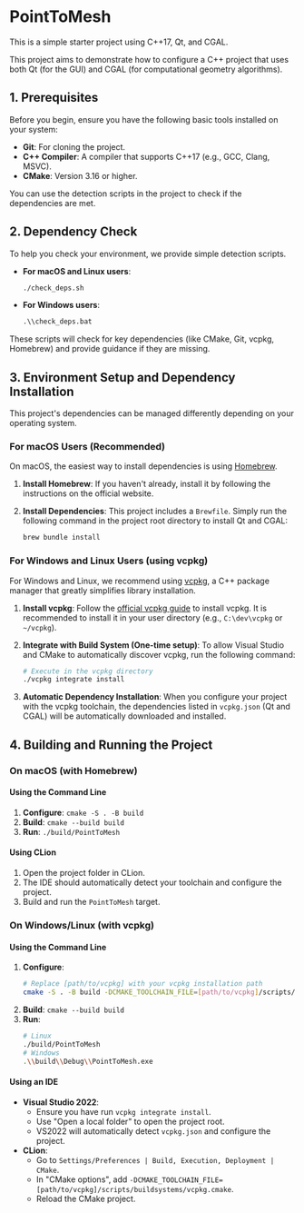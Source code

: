 # PointToMesh

This is a simple starter project using C++17, Qt, and CGAL.

This project aims to demonstrate how to configure a C++ project that uses both Qt (for the GUI) and CGAL (for computational geometry algorithms).

## 1. Prerequisites

Before you begin, ensure you have the following basic tools installed on your system:

-   **Git**: For cloning the project.
-   **C++ Compiler**: A compiler that supports C++17 (e.g., GCC, Clang, MSVC).
-   **CMake**: Version 3.16 or higher.

You can use the detection scripts in the project to check if the dependencies are met.

## 2. Dependency Check

To help you check your environment, we provide simple detection scripts.

-   **For macOS and Linux users**:
    ```bash
    ./check_deps.sh
    ```
-   **For Windows users**:
    ```bat
    .\\check_deps.bat
    ```
These scripts will check for key dependencies (like CMake, Git, vcpkg, Homebrew) and provide guidance if they are missing.

## 3. Environment Setup and Dependency Installation

This project's dependencies can be managed differently depending on your operating system.

### For macOS Users (Recommended)

On macOS, the easiest way to install dependencies is using [Homebrew](https://brew.sh/).

1.  **Install Homebrew**:
    If you haven't already, install it by following the instructions on the official website.

2.  **Install Dependencies**:
    This project includes a `Brewfile`. Simply run the following command in the project root directory to install Qt and CGAL:
    ```bash
    brew bundle install
    ```

### For Windows and Linux Users (using vcpkg)

For Windows and Linux, we recommend using [vcpkg](https://vcpkg.io/), a C++ package manager that greatly simplifies library installation.

1.  **Install vcpkg**:
    Follow the [official vcpkg guide](https://vcpkg.io/en/getting-started.html) to install vcpkg. It is recommended to install it in your user directory (e.g., `C:\dev\vcpkg` or `~/vcpkg`).

2.  **Integrate with Build System (One-time setup)**:
    To allow Visual Studio and CMake to automatically discover vcpkg, run the following command:
    ```bash
    # Execute in the vcpkg directory
    ./vcpkg integrate install
    ```

3.  **Automatic Dependency Installation**:
    When you configure your project with the vcpkg toolchain, the dependencies listed in `vcpkg.json` (Qt and CGAL) will be automatically downloaded and installed.

## 4. Building and Running the Project

### On macOS (with Homebrew)

#### Using the Command Line
1.  **Configure**: `cmake -S . -B build`
2.  **Build**: `cmake --build build`
3.  **Run**: `./build/PointToMesh`

#### Using CLion
1.  Open the project folder in CLion.
2.  The IDE should automatically detect your toolchain and configure the project.
3.  Build and run the `PointToMesh` target.

### On Windows/Linux (with vcpkg)

#### Using the Command Line
1.  **Configure**: 
    ```bash
    # Replace [path/to/vcpkg] with your vcpkg installation path
    cmake -S . -B build -DCMAKE_TOOLCHAIN_FILE=[path/to/vcpkg]/scripts/buildsystems/vcpkg.cmake
    ```
2.  **Build**: `cmake --build build`
3.  **Run**:
    ```bash
    # Linux
    ./build/PointToMesh
    # Windows
    .\\build\\Debug\\PointToMesh.exe
    ```

#### Using an IDE
-   **Visual Studio 2022**:
    -   Ensure you have run `vcpkg integrate install`.
    -   Use "Open a local folder" to open the project root.
    -   VS2022 will automatically detect `vcpkg.json` and configure the project.
-   **CLion**:
    -   Go to `Settings/Preferences | Build, Execution, Deployment | CMake`.
    -   In "CMake options", add `-DCMAKE_TOOLCHAIN_FILE=[path/to/vcpkg]/scripts/buildsystems/vcpkg.cmake`.
    -   Reload the CMake project.
